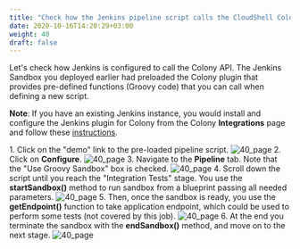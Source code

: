```yaml
---
title: "Check how the Jenkins pipeline script calls the CloudShell Colony API"
date: 2020-10-16T14:20:29+03:00
weight: 40
draft: false
---
```

Let's check how Jenkins is configured to call the Colony API. The Jenkins Sandbox you deployed earlier had preloaded the Colony plugin that provides pre-defined functions (Groovy code) that you can call when defining a new script. 

__Note__: If you have an existing Jenkins instance, you would install and configure the Jenkins plugin for Colony from the Colony __Integrations__ page and follow these [instructions](https://colonysupport.quali.com/hc/en-us/articles/360001035668).
 
1\. Click on the "demo" link to the pre-loaded pipeline script.
 ![40_page](/images/module3/demo-jenkins.png)
2\. Click on __Configure__.
 ![40_page](/images/module3/pipeline-configure.png)
3\. Navigate to the __Pipeline__ tab. Note that the "Use Groovy Sandbox" box is checked.
 ![40_page](/images/module3/pipeline-script-tab.png)
4\. Scroll down the script until you reach the "Integration Tests" stage. You use the __startSandbox()__ method to run sandbox from a blueprint passing all needed parameters.
 ![40_page](/images/module3/pipeline-script.png)
5\. Then, once the sandbox is ready, you use the __getEndpoint()__ function to take application endpoint, which could be used to perform some tests (not covered by this job).
 ![40_page](/images/module3/pipeline-script-endpoint.png)
6\. At the end you terminate the sandbox with the __endSandbox()__ method, and move on to the next stage.
 ![40_page](/images/module3/pipeline-script-terminate.png)